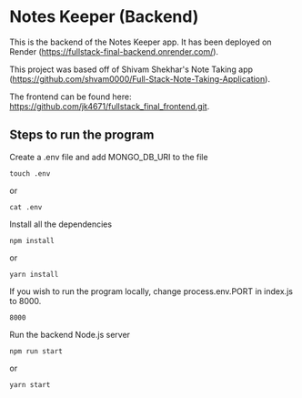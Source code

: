 # Notes Keeper (Backend)

This is the backend of the Notes Keeper app. It has been deployed on Render (https://fullstack-final-backend.onrender.com/).

This project was based off of Shivam Shekhar's Note Taking app (https://github.com/shvam0000/Full-Stack-Note-Taking-Application).

The frontend can be found here: https://github.com/jk4671/fullstack_final_frontend.git.

## Steps to run the program

Create a .env file and add MONGO_DB_URI to the file
```
touch .env
```
or 
```
cat .env
```
Install all the dependencies
```
npm install
```
or
```
yarn install
```
If you wish to run the program locally, change process.env.PORT in index.js to 8000.
```
8000
```
Run the backend Node.js server
```
npm run start
```
or
```
yarn start
```
